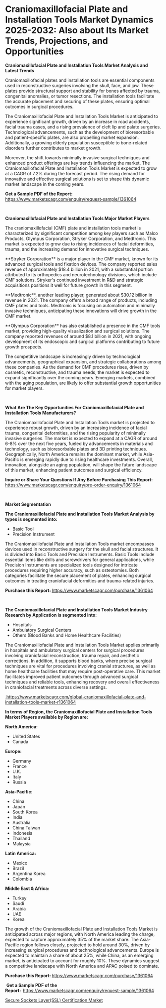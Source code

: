 <p><h1>Craniomaxillofacial Plate and Installation Tools Market Dynamics 2025-2032: Also about Its Market Trends, Projections, and Opportunities</h1></p><p><strong>Craniomaxillofacial Plate and Installation Tools Market Analysis and Latest Trends</strong></p>
<p><p>Craniomaxillofacial plates and installation tools are essential components used in reconstructive surgeries involving the skull, face, and jaw. These plates provide structural support and stability for bones affected by trauma, congenital anomalies, or tumor resections. The installation tools facilitate the accurate placement and securing of these plates, ensuring optimal outcomes in surgical procedures.</p><p>The Craniomaxillofacial Plate and Installation Tools Market is anticipated to experience significant growth, driven by an increase in road accidents, facial trauma cases, and a rising prevalence of cleft lip and palate surgeries. Technological advancements, such as the development of bioresorbable and patient-specific plates, are also propelling market expansion. Additionally, a growing elderly population susceptible to bone-related disorders further contributes to market growth.</p><p>Moreover, the shift towards minimally invasive surgical techniques and enhanced product offerings are key trends influencing the market. The Craniomaxillofacial Plate and Installation Tools Market is expected to grow at a CAGR of 7.2% during the forecast period. The rising demand for innovative and effective surgical solutions is set to shape this dynamic market landscape in the coming years.</p></p>
<p><strong>Get a Sample PDF of the Report:&nbsp;</strong> <a href="https://www.marketscagr.com/enquiry/request-sample/1361064?utm_campaign=2465&utm_medium=2&utm_source=Github&utm_content=ia&utm_term=22032025&utm_id=craniomaxillofacial-plate-and-installation-tools">https://www.marketscagr.com/enquiry/request-sample/1361064</a></p>
<p>&nbsp;</p>
<p><strong>Craniomaxillofacial Plate and Installation Tools Major Market Players</strong></p>
<p><p>The craniomaxillofacial (CMF) plate and installation tools market is characterized by significant competition among key players such as Malco Products, Olympus Corporation, Stryker Corporation, and Medtronic. This market is expected to grow due to rising incidences of facial deformities, trauma, and the increasing demand for innovative surgical techniques.</p><p>**Stryker Corporation** is a major player in the CMF market, known for its advanced surgical tools and fixation devices. The company reported sales revenue of approximately $18.4 billion in 2021, with a substantial portion attributed to its orthopedics and neurotechnology divisions, which include CMF solutions. Stryker's continued investment in R&D and strategic acquisitions positions it well for future growth in this segment.</p><p>**Medtronic**, another leading player, generated about $30.12 billion in revenue in 2021. The company offers a broad range of products, including CMF plates and tools. Medtronic is focusing on automation and minimally invasive techniques, anticipating these innovations will drive growth in the CMF market.</p><p>**Olympus Corporation** has also established a presence in the CMF tools market, providing high-quality visualization and surgical solutions. The company reported revenues of around $8.1 billion in 2021, with ongoing development of its endoscopic and surgical platforms contributing to future growth prospects.</p><p>The competitive landscape is increasingly driven by technological advancements, geographical expansion, and strategic collaborations among these companies. As the demand for CMF procedures rises, driven by cosmetic, reconstructive, and trauma needs, the market is expected to expand significantly over the coming years. Emerging markets, combined with the aging population, are likely to offer substantial growth opportunities for market players.</p></p>
<p>&nbsp;</p>
<p><strong>What Are The Key Opportunities For Craniomaxillofacial Plate and Installation Tools Manufacturers?</strong></p>
<p><p>The Craniomaxillofacial Plate and Installation Tools market is projected to experience robust growth, driven by an increasing incidence of facial trauma, congenital deformities, and the rising popularity of minimally invasive surgeries. The market is expected to expand at a CAGR of around 6-8% over the next five years, fueled by advancements in materials and technology, such as bioresorbable plates and 3D printing techniques. Geographically, North America remains the dominant market, while Asia-Pacific is emerging rapidly due to rising healthcare investments. Overall, innovation, alongside an aging population, will shape the future landscape of this market, enhancing patient outcomes and surgical efficiency.</p></p>
<p><strong>Inquire or Share Your Questions If Any Before Purchasing This Report:</strong> <a href="https://www.marketscagr.com/enquiry/pre-order-enquiry/1361064?utm_campaign=2465&utm_medium=2&utm_source=Github&utm_content=ia&utm_term=22032025&utm_id=craniomaxillofacial-plate-and-installation-tools">https://www.marketscagr.com/enquiry/pre-order-enquiry/1361064</a></p>
<p>&nbsp;</p>
<p><strong>Market Segmentation</strong></p>
<p><strong>The Craniomaxillofacial Plate and Installation Tools Market Analysis by types is segmented into:</strong></p>
<p><ul><li>Basic Tool</li><li>Precision Instrument</li></ul></p>
<p><p>The Craniomaxillofacial Plate and Installation Tools market encompasses devices used in reconstructive surgery for the skull and facial structures. It is divided into Basic Tools and Precision Instruments. Basic Tools include essential items like drills and screwdrivers for general applications, while Precision Instruments are specialized tools designed for intricate procedures requiring higher accuracy, such as osteotomies. Both categories facilitate the secure placement of plates, enhancing surgical outcomes in treating craniofacial deformities and trauma-related injuries.</p></p>
<p><strong>Purchase this Report:&nbsp;</strong><a href="https://www.marketscagr.com/purchase/1361064?utm_campaign=2465&utm_medium=2&utm_source=Github&utm_content=ia&utm_term=22032025&utm_id=craniomaxillofacial-plate-and-installation-tools">https://www.marketscagr.com/purchase/1361064</a></p>
<p>&nbsp;</p>
<p><strong>The Craniomaxillofacial Plate and Installation Tools Market Industry Research by Application is segmented into:</strong></p>
<p><ul><li>Hospitals</li><li>Ambulatory Surgical Centers</li><li>Others (Blood Banks and Home Healthcare Facilities)</li></ul></p>
<p><p>The Craniomaxillofacial Plate and Installation Tools Market applies primarily in hospitals and ambulatory surgical centers for surgical procedures involving craniofacial reconstruction, trauma repair, and aesthetic corrections. In addition, it supports blood banks, where precise surgical techniques are vital for procedures involving cranial structures, as well as home healthcare facilities that may require post-operative care. This market facilitates improved patient outcomes through advanced surgical techniques and reliable tools, enhancing recovery and overall effectiveness in craniofacial treatments across diverse settings.</p></p>
<p><a href="https://www.marketscagr.com/global-craniomaxillofacial-plate-and-installation-tools-market-r1361064?utm_campaign=2465&utm_medium=2&utm_source=Github&utm_content=ia&utm_term=22032025&utm_id=craniomaxillofacial-plate-and-installation-tools">&nbsp;https://www.marketscagr.com/global-craniomaxillofacial-plate-and-installation-tools-market-r1361064</a></p>
<p><strong>In terms of Region, the Craniomaxillofacial Plate and Installation Tools Market Players available by Region are:</strong></p>
<p>
    <p> <strong> North America: </strong>
        <ul>
            <li>United States</li>
            <li>Canada</li>
        </ul>
        </p> 
    <p> <strong> Europe: </strong>
        <ul>
            <li>Germany</li>
            <li>France</li>
            <li>U.K.</li>
            <li>Italy</li>
            <li>Russia</li>
        </ul>
        </p> 
    <p> <strong> Asia-Pacific: </strong>
        <ul>
            <li>China</li>
            <li>Japan</li>
            <li>South Korea</li>
            <li>India</li>
            <li>Australia</li>
            <li>China Taiwan</li>
            <li>Indonesia</li>
            <li>Thailand</li>
            <li>Malaysia</li>
        </ul>
        </p> 
    <p> <strong> Latin America: </strong>
        <ul>
            <li>Mexico</li>
            <li>Brazil</li>
            <li>Argentina Korea</li>
            <li>Colombia</li>
        </ul>
        </p> 
    <p> <strong> Middle East & Africa: </strong>
        <ul>
            <li>Turkey</li>
            <li>Saudi</li>
            <li>Arabia</li>
            <li>UAE</li>
            <li>Korea</li>
        </ul>
    </p>
    </p>
<p><p>The growth of the Craniomaxillofacial Plate and Installation Tools Market is anticipated across major regions, with North America leading the charge, expected to capture approximately 35% of the market share. The Asia-Pacific region follows closely, projected to hold around 30%, driven by increasing surgical procedures and technological advancements. Europe is expected to maintain a share of about 25%, while China, as an emerging market, is anticipated to account for roughly 10%. These dynamics suggest a competitive landscape with North America and APAC poised to dominate.</p></p>
<p><strong>Purchase this Report: </strong><a href="https://www.marketscagr.com/purchase/1361064?utm_campaign=2465&utm_medium=2&utm_source=Github&utm_content=ia&utm_term=22032025&utm_id=craniomaxillofacial-plate-and-installation-tools">https://www.marketscagr.com/purchase/1361064</a></p>
<p>&nbsp;<strong>Get a Sample PDF of the Report:&nbsp;&nbsp;</strong><a href="https://www.marketscagr.com/enquiry/request-sample/1361064?utm_campaign=2465&utm_medium=2&utm_source=Github&utm_content=ia&utm_term=22032025&utm_id=craniomaxillofacial-plate-and-installation-tools">https://www.marketscagr.com/enquiry/request-sample/1361064</a></p>
<p><strong></strong></p>
<p><p><a href="https://github.com/sherikacas30/Market-Research-Report-List-1/blob/main/secure-sockets-layerssl-certification-market.md?utm_campaign=2465&utm_medium=2&utm_source=Github&utm_content=ia&utm_term=22032025&utm_id=craniomaxillofacial-plate-and-installation-tools">Secure Sockets Layer(SSL) Certification Market</a></p></p>